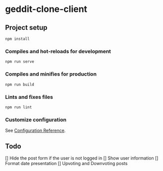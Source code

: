 # geddit-clone-client

## Project setup
```
npm install
```

### Compiles and hot-reloads for development
```
npm run serve
```

### Compiles and minifies for production
```
npm run build
```

### Lints and fixes files
```
npm run lint
```

### Customize configuration
See [Configuration Reference](https://cli.vuejs.org/config/).


## Todo 

[] Hide the post form if the user is not logged in
[] Show user information
[] Format date presentation
[] Upvoting and Downvoting posts

